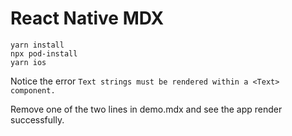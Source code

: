 # React Native MDX

```
yarn install
npx pod-install
yarn ios
```

Notice the error `Text strings must be rendered within a <Text> component.`

Remove one of the two lines in demo.mdx and see the app render successfully.
